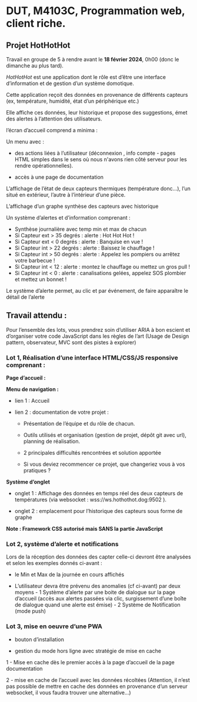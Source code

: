 # DUT, M4103C, Programmation web, client riche.

  

## Projet HotHotHot

  

Travail en groupe de 5 à rendre avant le  **18 février 2024**, 0h00 (donc le dimanche au plus tard).
  
_HotHotHot_ est une application dont le rôle est d’être une interface d’information et de gestion d’un système domotique.

Cette application reçoit des données en provenance de différents capteurs (ex, température, humidité, état d’un périphérique etc.)

Elle affiche ces données, leur historique et propose des suggestions, émet des alertes à l’attention des utilisateurs.

l’écran d’accueil comprend a minima :

Un menu avec  :

- des actions liées  à l’utilisateur (déconnexion , info compte - pages HTML simples dans le sens où nous n'avons rien côté serveur pour les rendre opérationnelles).

- accès à une page de documentation

L’affichage de l’état de deux capteurs thermiques (température donc…), l’un situé en extérieur, l’autre à l’intérieur d’une pièce.

L’affichage d’un graphe synthèse des capteurs avec historique

Un système d’alertes et d’information comprenant :

-   Synthèse journalière avec temp min et max de chacun
-   Si Capteur ext >  35 degrés :  alerte : Hot Hot Hot !
-   Si Capteur ext <  0 degrés : alerte : Banquise en vue !
-   Si Capteur int > 22 degrés : alerte : Baissez le chauffage !
-   Si Capteur int > 50 degrés : alerte : Appelez les pompiers ou arrêtez votre barbecue !
-   Si Capteur int < 12 : alerte : montez le chauffage ou mettez un gros pull  !
-   Si Capteur int < 0 : alerte : canalisations gelées, appelez SOS plombier et mettez un bonnet !

  

Le système d’alerte permet, au clic et par événement, de faire apparaître le détail de l’alerte

## Travail attendu :

 
Pour l’ensemble des lots, vous prendrez soin d’utiliser ARIA à bon escient et d’organiser votre code JavaScript dans les règles de l’art (Usage de Design pattern, observateur, MVC sont des pistes à explorer)  


### Lot 1, Réalisation d’une interface HTML/CSS/JS responsive comprenant :


**Page d’accueil :**

**Menu de navigation :**

- lien 1 : Accueil

- lien 2 : documentation de votre projet :

	- Présentation de l’équipe et du rôle de chacun.

	- Outils utilisés et organisation (gestion de projet, dépôt git avec url), planning de réalisation.

	- 2 principales difficultés rencontrées et solution apportée

	- Si vous deviez recommencer ce projet, que changeriez vous à vos pratiques ?

  

**Système d’onglet**

- onglet 1 : Affichage des données en temps réel des deux capteurs de températures (via websocket : wss://ws.hothothot.dog:9502 ).

- onglet 2 : emplacement pour l’historique des capteurs sous forme de graphe


**Note : Framework CSS autorisé mais SANS la partie JavaScript**

### Lot 2, système d’alerte et notifications

 
Lors de la réception des données des capter celle-ci devront être analysées et selon les exemples donnés ci-avant :

- le Min et Max de la journée en cours affichés

- L’utilisateur devra être prévenu des anomalies (cf ci-avant) par deux moyens 
		- 1  Système d’alerte par une boite de dialogue sur la page d’accueil (accès aux alertes passées via clic, surgissement d’une boîte de dialogue quand une alerte est émise)
		- 2  Système de Notification (mode push)

 
### Lot 3, mise en oeuvre d’une  PWA

- bouton d’installation

- gestion du mode hors ligne avec stratégie de mise en cache

1 - Mise en cache dès le premier accès à la page d’accueil de la page documentation

2 - mise en cache de l’accueil avec les données récoltées (Attention, il n’est pas possible de mettre en cache des données en provenance d’un serveur websocket, il vous faudra trouver une alternative…)
<!--stackedit_data:
eyJoaXN0b3J5IjpbLTQ0NzExNzIyMSwtODA5NTQ4NTU5LDM1OT
c4OTk1MywtODE1ODIxOTc3XX0=
-->